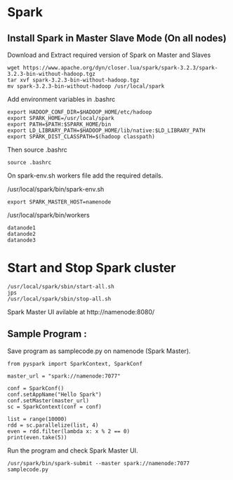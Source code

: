 # Spark

## Install Spark in Master Slave Mode (On all nodes)

Download and Extract required version of Spark on Master and Slaves
```
wget https://www.apache.org/dyn/closer.lua/spark/spark-3.2.3/spark-3.2.3-bin-without-hadoop.tgz
tar xvf spark-3.2.3-bin-without-hadoop.tgz
mv spark-3.2.3-bin-without-hadoop /usr/local/spark

```

Add environment variables in .bashrc
```
export HADOOP_CONF_DIR=$HADOOP_HOME/etc/hadoop
export SPARK_HOME=/usr/local/spark
export PATH=$PATH:$SPARK_HOME/bin
export LD_LIBRARY_PATH=$HADOOP_HOME/lib/native:$LD_LIBRARY_PATH
export SPARK_DIST_CLASSPATH=$(hadoop classpath)
```

Then source .bashrc 
```
source .bashrc
```

On spark-env.sh workers file add the required details.

/usr/local/spark/bin/spark-env.sh
```
export SPARK_MASTER_HOST=namenode
```

/usr/local/spark/bin/workers
```
datanode1
datanode2
datanode3
```

# Start and Stop Spark cluster
```
/usr/local/spark/sbin/start-all.sh
jps
/usr/local/spark/sbin/stop-all.sh
```

Spark Master UI avilable at http://namenode:8080/

## Sample Program :
Save program as samplecode.py on namenode (Spark Master).

```
from pyspark import SparkContext, SparkConf

master_url = "spark://namenode:7077"

conf = SparkConf()
conf.setAppName("Hello Spark")
conf.setMaster(master_url)
sc = SparkContext(conf = conf)

list = range(10000)
rdd = sc.parallelize(list, 4)
even = rdd.filter(lambda x: x % 2 == 0)
print(even.take(5))
```

Run the program and check Spark Master UI.
```
/usr/spark/bin/spark-submit --master spark://namenode:7077 samplecode.py
```
